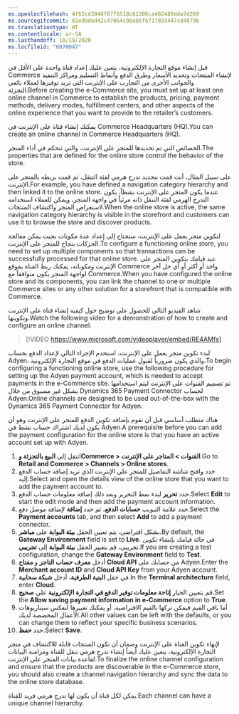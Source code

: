 ```yaml
---
ms.openlocfilehash: 4f62cd3848f8776518c61306ca482489dda7d269
ms.sourcegitcommit: 82ed9ded42c47064c90ab6fe717893447cd48796
ms.translationtype: HT
ms.contentlocale: ar-SA
ms.lasthandoff: 10/19/2020
ms.locfileid: "6070047"
---
```

<span data-ttu-id="97177-101">قبل إنشاء موقع التجارة الإلكترونية، يتعين عليك إعداد قناة واحدة على الأقل في Commerce لإنشاء المنتجات وتحديد الأسعار وطرق الدفع وأنماط التسليم ومراكز التنفيذ والجوانب الأخرى من التجارب على الإنترنت التي تريد توفيرها لعملاء بائعي التجزئة.</span><span class="sxs-lookup"><span data-stu-id="97177-101">Before creating the e-Commerce site, you must set up at least one online channel in Commerce to establish the products, pricing, payment methods, delivery modes, fulfillment centers, and other aspects of the online experience that you want to provide to the retailer’s customers.</span></span> 

<span data-ttu-id="97177-102">يمكنك إنشاء قناة على الإنترنت في Commerce Headquarters (HQ).</span><span class="sxs-lookup"><span data-stu-id="97177-102">You can create an online channel in Commerce Headquarters (HQ).</span></span> 

<span data-ttu-id="97177-103">الخصائص التي تم تحديدها للمتجر على الإنترنت، والتي تتحكم في أداء المتجر.</span><span class="sxs-lookup"><span data-stu-id="97177-103">The properties that are defined for the online store control the behavior of the store.</span></span> 

<span data-ttu-id="97177-104">على سبيل المثال، أنت قمت بتحديد تدرج هرمي لفئة التنقل، ثم قمت بربطه بالمتجر على الإنترنت.</span><span class="sxs-lookup"><span data-stu-id="97177-104">For example, you have defined a navigation category hierarchy and then linked it to the online store.</span></span> <span data-ttu-id="97177-105">عندما يكون المتجر على الإنترنت نشطاً، يكون التدرج الهرمي لفئة التنقل ذاته مرئياً في واجهة المتجر، ويمكن للعملاء استخدامه لاستعراض المتجر واكتشاف المنتجات.</span><span class="sxs-lookup"><span data-stu-id="97177-105">When the online store is active, the same navigation category hierarchy is visible in the storefront and customers can use it to browse the store and discover products.</span></span> 

<span data-ttu-id="97177-106">لتكوين متجر يعمل على الإنترنت، ستحتاج إلى إعداد عدة مكونات بحيث يمكن معالجة الحركات بنجاح للمتجر على الإنترنت.</span><span class="sxs-lookup"><span data-stu-id="97177-106">To configure a functioning online store, you need to set up multiple components so that transactions can be successfully processed for that online store.</span></span> <span data-ttu-id="97177-107">عند قيامك بتكوين المتجر على الإنترنت ومكوناته، يمكنك ربط القناة بموقع Commerce واحد أو أكثر أو أي حل آخر لواجهة المتجر يكون متوافقاً مع Commerce.</span><span class="sxs-lookup"><span data-stu-id="97177-107">When you have configured the online store and its components, you can link the channel to one or multiple Commerce sites or any other solution for a storefront that is compatible with Commerce.</span></span>

<span data-ttu-id="97177-108">شاهد الفيديو التالي للحصول على توضيح حول كيفية إنشاء قناة على الإنترنت وتكوينها.</span><span class="sxs-lookup"><span data-stu-id="97177-108">Watch the following video for a demonstration of how to create and configure an online channel.</span></span>

 > [!VIDEO https://www.microsoft.com/videoplayer/embed/RE4AMfx]

<span data-ttu-id="97177-109">لبدء تكوين متجر يعمل على الإنترنت، استخدم الإجراء التالي لإعداد الدفع بحساب Adyen، والذي يكون ضرورياً لقبول عمليات الدفع في موقع التجارة الإلكترونية.</span><span class="sxs-lookup"><span data-stu-id="97177-109">To begin configuring a functioning online store, use the following procedure for setting up the Adyen payment account, which is needed to accept payments in the e-Commerce site.</span></span> <span data-ttu-id="97177-110">تم تصميم القنوات على الإنترنت ليتم استخدامها بشكل غير مسبوق من خلال Dynamics 365 Payment Connector لحساب Adyen.</span><span class="sxs-lookup"><span data-stu-id="97177-110">Online channels are designed to be used out-of-the-box with the Dynamics 365 Payment Connector for Adyen.</span></span> 

<span data-ttu-id="97177-111">هناك متطلب أساسي قبل أن تقوم بإضافة تكوين الدفع للمتجر على الإنترنت وهو أن يكون لديك اشتراك حساب نشط في Adyen.</span><span class="sxs-lookup"><span data-stu-id="97177-111">A prerequisite before you can add the payment configuration for the online store is that you have an active account set up with Adyen.</span></span> 

1.  <span data-ttu-id="97177-112">انتقل إلى **البيع بالتجزئة وCommerce > القنوات > المتاجر على الإنترنت**.</span><span class="sxs-lookup"><span data-stu-id="97177-112">Go to **Retail and Commerce > Channels > Online stores**.</span></span>
2.  <span data-ttu-id="97177-113">حدد وافتح شاشة التفاصيل للمتجر على الإنترنت الذي تريد إضافة حساب الدفع إليه.</span><span class="sxs-lookup"><span data-stu-id="97177-113">Select and open the details view of the online store that you want to add the payment account to.</span></span> 
3.  <span data-ttu-id="97177-114">حدد **تحرير** لبدء نمط التحرير وبعد ذلك إضافة معلومات حساب الدفع.</span><span class="sxs-lookup"><span data-stu-id="97177-114">Select **Edit** to start the edit mode and then add the payment account information.</span></span>
4.  <span data-ttu-id="97177-115">حدد علامة التبويب **حسابات الدفع**، ثم حدد **إضافة** لإضافة موصل دفع.</span><span class="sxs-lookup"><span data-stu-id="97177-115">Select the **Payment accounts** tab, and then select **Add** to add a payment connector.</span></span> 
5.  <span data-ttu-id="97177-116">بشكل افتراضي، يتم تعيين الحقل **بيئة البوابة** على **مباشر**.</span><span class="sxs-lookup"><span data-stu-id="97177-116">By default, the **Gateway Environment** field is set to **Live**.</span></span> <span data-ttu-id="97177-117">في حالة قيامك بإنشاء تكوين تجريبي، قم بتغيير الحقل **بيئة البوابة** إلى **تجريبي**.</span><span class="sxs-lookup"><span data-stu-id="97177-117">If you are creating a test configuration, change the **Gateway Environment** field to **Test**.</span></span>
6.  <span data-ttu-id="97177-118">أدخل **معرف حساب التاجر** و **مفتاح Cloud API** من حسابك على Adyen.</span><span class="sxs-lookup"><span data-stu-id="97177-118">Enter the **Merchant account ID** and **Cloud API Key** from your Adyen account.</span></span>
7.  <span data-ttu-id="97177-119">في حقل **البنية الطرفية**، أدخل **شبكة سحابية**.</span><span class="sxs-lookup"><span data-stu-id="97177-119">In the **Terminal architecture** field, enter **Cloud**.</span></span>
8.  <span data-ttu-id="97177-120">قم بتعيين الخيار **إتاحة معلومات توفير الدفع في التجارة الإلكترونية** على **صحيح**.</span><span class="sxs-lookup"><span data-stu-id="97177-120">Set the **Allow saving payment information in e-Commerce** option to **True**.</span></span>
9.  <span data-ttu-id="97177-121">أما باقي القيم فيمكن تركها بالقيم الافتراضية، أو يمكنك تغييرها لتعكس سيناريوهات الأعمال المخصصة لديك.</span><span class="sxs-lookup"><span data-stu-id="97177-121">All other values can be left with the defaults, or you can change them to reflect your specific business scenarios.</span></span>
10. <span data-ttu-id="97177-122">حدد **حفظ**.</span><span class="sxs-lookup"><span data-stu-id="97177-122">Select **Save**.</span></span>

<span data-ttu-id="97177-123">لإنهاء تكوين القناة على الإنترنت وضمان أن تكون المنتجات قابلة للاكتشاف في متجر التجارة الإلكترونية، يتعين عليك أيضاً إنشاء تدرج هرمي تنقل للقناة ومزامنة البيانات لقاعدة بيانات المتجر على الإنترنت.</span><span class="sxs-lookup"><span data-stu-id="97177-123">To finalize the online channel configuration and ensure that the products are discoverable in the e-Commerce store, you should also create a channel navigation hierarchy and sync the data to the online store database.</span></span> 

<span data-ttu-id="97177-124">يمكن لكل قناة أن يكون لها تدرج هرمي فريد للقناة.</span><span class="sxs-lookup"><span data-stu-id="97177-124">Each channel can have a unique channel hierarchy.</span></span>


